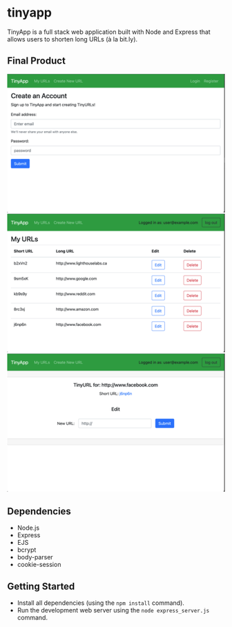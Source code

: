 # tinyapp

TinyApp is a full stack web application built with Node and Express that allows users to shorten long URLs (à la bit.ly).

## Final Product

!["Registration page"](https://github.com/carmtsang/tinyapp/blob/main/docs/register.png?raw=true)
!["URLs page"](https://github.com/carmtsang/tinyapp/blob/main/docs/my_urls.png?raw=true)
!["TinyURL page"](https://github.com/carmtsang/tinyapp/blob/main/docs/urls_show.png?raw=true)

## Dependencies

- Node.js
- Express
- EJS
- bcrypt
- body-parser
- cookie-session


## Getting Started

- Install all dependencies (using the `npm install` command).
- Run the development web server using the `node express_server.js` command.